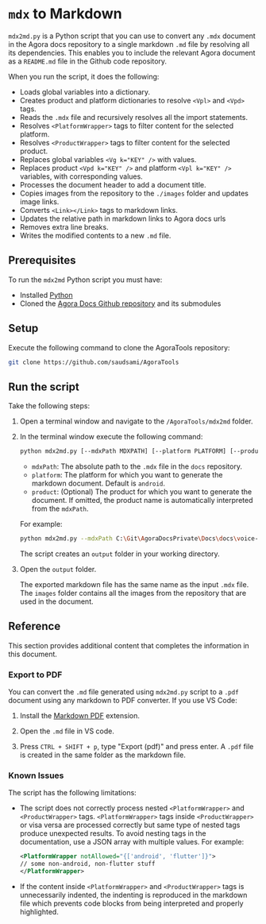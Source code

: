 # `mdx` to Markdown

`mdx2md.py` is a Python script that you can use to convert any `.mdx` document in the Agora docs repository to a single markdown `.md` file by resolving all its dependencies. This enables you to include the relevant Agora document as a `README.md` file in the Github code repository. 

When you run the script, it does the following:

* Loads global variables into a dictionary.
* Creates product and platform dictionaries to resolve `<Vpl>` and `<Vpd>` tags.
* Reads the `.mdx` file and recursively resolves all the import statements.
* Resolves `<PlatformWrapper>` tags to filter content for the selected platform.
* Resolves `<ProductWrapper>` tags to filter content for the selected product.
* Replaces global variables `<Vg k="KEY" />` with values.
* Replaces product `<Vpd k="KEY" />` and platform `<Vpl k="KEY" />` variables, with corresponding values.
* Processes the document header to add a document title.
* Copies images from the repository to the `./images` folder and updates image links.
* Converts `<Link></Link>` tags to markdown links.
* Updates the relative path in markdown links to Agora docs urls
* Removes extra line breaks.
* Writes the modified contents to a new `.md` file.

## Prerequisites
To run the `mdx2md` Python script you must have: 

* Installed [Python](https://www.python.org/downloads/)
* Cloned the [Agora Docs Github repository](https://github.com/AgoraIO/Docs) and its submodules


## Setup

Execute the following command to clone the AgoraTools repository:

```bash
git clone https://github.com/saudsami/AgoraTools
```

## Run the script

Take the following steps:

1. Open a terminal window and navigate to the `/AgoraTools/mdx2md` folder.

1. In the terminal window execute the following command:
    
    ```bash
    python mdx2md.py [--mdxPath MDXPATH] [--platform PLATFORM] [--product PRODUCT]
    ```

    * `mdxPath`: The absolute path to the `.mdx` file in the `docs` repository.
    * `platform`: The platform for which you want to generate the markdown document. Default is `android`.
    * `product`: (Optional) The product for which you want to generate the document. If omitted, the product name is automatically interpreted from the `mdxPath`.

    For example:

    ```bash
    python mdx2md.py --mdxPath C:\Git\AgoraDocsPrivate\Docs\docs\voice-calling\get-started\get-started-sdk.mdx --platform flutter
    ```

    The script creates an `output` folder in your working directory.

1. Open the `output` folder. 

    The exported markdown file has the same name as the input `.mdx` file. The `images` folder contains all the images from the repository that are used in the document.

## Reference

This section provides additional content that completes the information in this document.

### Export to PDF

You can convert the `.md` file generated using `mdx2md.py` script to a `.pdf` document using any markdown to PDF converter. If you use VS Code:

1. Install the [Markdown PDF](https://marketplace.visualstudio.com/items?itemName=yzane.markdown-pdf) extension.

2. Open the `.md` file in VS code.

2. Press `CTRL + SHIFT + p`, type "Export (pdf)" and press enter. A `.pdf` file is created in the same folder as the markdown file.

### Known Issues
The script has the following limitations:

* The script does not correctly process nested `<PlatformWrapper>` and `<ProductWrapper>` tags. `<PlatformWrapper>` tags inside `<ProductWrapper>` or visa versa are processed correctly but same type of nested tags produce unexpected results. To avoid nesting tags in the documentation, use a JSON array with multiple values. For example:

    ```xml
    <PlatformWrapper notAllowed="{['android', 'flutter']}">
    // some non-android, non-flutter stuff
    </PlatformWrapper>
    ```

* If the content inside `<PlatformWrapper>` and `<ProductWrapper>` tags is unnecessarily indented, the indenting is reproduced in the markdown file which prevents code blocks from being interpreted and properly highlighted.
